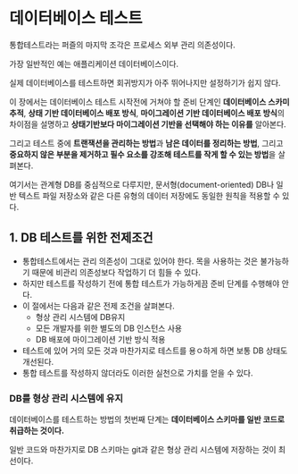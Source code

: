 # 데이터베이스 테스트
통합테스트라는 퍼즐의 마지막 조각은 프로세스 외부 관리 의존성이다.

가장 일반적인 예는 애플리케이션 데이터베이스이다.

실제 데이터베이스를 테스트하면 회귀방지가 아주 뛰어나지만 설정하기가 쉽지 않다.

이 장에서는 데이터베이스 테스트 시작전에 거쳐야 할 준비 단계인 **데이터베이스 스카미 추적**, **상태 기반 데이터베이스 배포 방식**, **마이그레이션 기반 데이터베이스 배포 방식**의 차이점을 설명하고
**상태기반보다 마이그레이션 기반을 선택해야 하는 이유를** 알아본다.

그리고 테스트 중에 **트랜잭션을 관리하는 방법**과 **남은 데이터를 정리하는 방법**, 그리고 **중요하지 않은 부분을 제거하고 필수 요소를 강조해 테스트를 작게 할 수 있는 방법**을 살펴본다.

여기서는 관계형 DB를 중심적으로 다루지만, 문서형(document-oriented) DB나 일반 텍스트 파일 저장소와 같은
다른 유형의 데이터 저장에도 동일한 원칙을 적용할 수 있다.

## 1. DB 테스트를 위한 전제조건
- 통합테스트에서는 관리 의존성이 그대로 있어야 한다. 목을 사용하는 것은 불가능하기 때문에 비관리 의존성보다 작업하기 더 힘들 수 있다.
- 하지만 테스트를 작성하기 전에 통합 테스트가 가능하게끔 준비 단계를 수행해야 안다.
- 이 절에서는 다음과 같은 전제 조건을 살펴본다.
  - 형상 관리 시스템에 DB유지
  - 모든 개발자를 위한 별도의 DB 인스턴스 사용
  - DB 배포에 마이그레이션 기반 방식 적용
- 테스트에 있어 거의 모든 것과 마찬가지로 테스트를 용ㅇ하게 하면 보통 DB 상태도 개선된다.
- 통합 테스트를 작성하지 않더라도 이러한 실천으로 가치를 얻을 수 있다.

### DB를 형상 관리 시스템에 유지
데이터베이스를 테스트하는 방법의 첫번째 단계는 **데이터베이스 스키마를 일반 코드로 취급하는 것이다.**

일반 코드와 마찬가지로 DB 스키마는 git과 같은 형상 관리 시스템에 저장하는 것이 최선이다.

